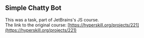 ## Simple Chatty Bot 
This was a task, part of JetBrains's JS course.  
The link to the original course: [https://hyperskill.org/projects/221](https://hyperskill.org/projects/221) 